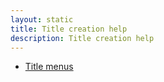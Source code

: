 ```yaml
---
layout: static
title: Title creation help 
description: Title creation help 
---
```


* [Title menus](menu.html)